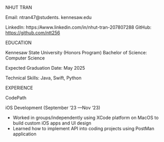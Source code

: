 ﻿NHUT TRAN

Email: ntran47@students. kennesaw.edu

LinkedIn: https:/Awww.linkedin.com/in/nhut-tran-207807288 GitHub: https://github.com/ntt256

EDUCATION

Kennesaw State University (Honors Program) Bachelor of Science: Computer Science

Expected Graduation Date: May 2025

Technical Skills: Java, Swift, Python

EXPERIENCE

CodePath

iOS Development (September ‘23 —Nov ‘23)

- Worked in groups/independently using XCode platform on MacOS to build custom iOS apps and UI design
- Learned how to implement API into coding projects using PostMan application
